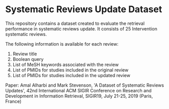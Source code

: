 # Systematic Reviews Update Dataset
This repository contains a dataset created to evaluate the retrieval performance in systematic reviews update. It consists of 25 Intervention systematic reviews.

The following information is available for each review:

1. Review title
2. Boolean query
3. List of MeSH keywords associated with the review
4. List of PMIDs for studies included in the original review
5. List of PMIDs for studies included in the updated review


Paper: Amal Alharbi and Mark Stevenson, 'A Dataset of Systematic Reviews Updates', 42nd International ACM SIGIR Conference on Research and Development in Information Retrieval, SIGIR19, July 21-25, 2019 (Paris, France) 
